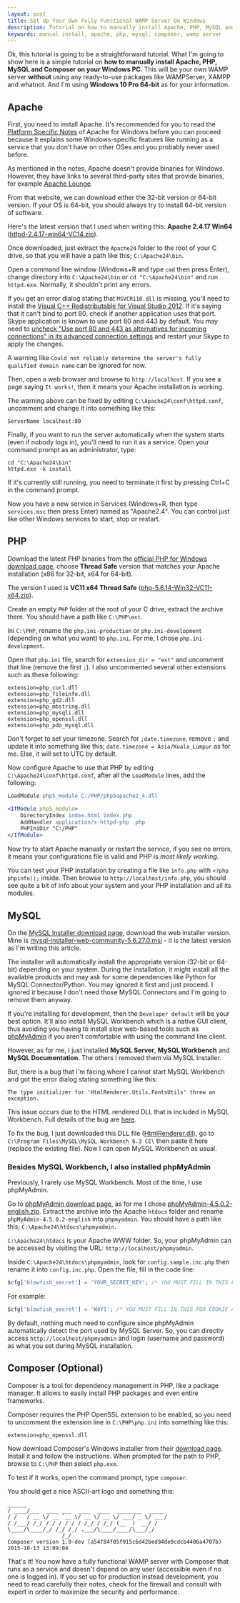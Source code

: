 ```yaml
---
layout: post
title: Set Up Your Own Fully Functional WAMP Server On Windows
description: Tutorial on how to manually install Apache, PHP, MySQL and Composer on Windows.
keywords: manual install, apache, php, mysql, composer, wamp server
---
```


Ok, this tutorial is going to be a straightforward tutorial. What I'm going to show here is a simple tutorial on **how to manually install Apache, PHP, MySQL and Composer on your Windows PC**. This will be your own WAMP server **without** using any ready-to-use packages like WAMPServer, XAMPP and whatnot. And I'm using **Windows 10 Pro 64-bit** as for your information.

## Apache

First, you need to install Apache. It's recommended for you to read the [Platform Specific Notes](http://httpd.apache.org/docs/current/platform/windows.html) of Apache for Windows before you can proceed because it explains some Windows-specific features like running as a service that you don't have on other OSes and you probably never used before.

As mentioned in the notes, Apache doesn't provide binaries for Windows. However, they have links to several third-party sites that provide binaries, for example [Apache Lounge](http://www.apachelounge.com/download/).

From that website, we can download either the 32-bit version or 64-bit version. If your OS is 64-bit, you should always try to install 64-bit version of software.

Here's the latest version that I used when writing this: **Apache 2.4.17 Win64** ([httpd-2.4.17-win64-VC14.zip](http://www.apachelounge.com/download/VC14/binaries/httpd-2.4.17-win64-VC14.zip)).

Once downloaded, just extract the `Apache24` folder to the root of your C drive, so that you will have a path like this; `C:\Apache24\bin`.

Open a command line window (Windows+R and type `cmd` then press Enter), change directory into `C:\Apache24\bin` or `cd "C:\Apache24\bin"` and run `httpd.exe`. Normally, it shouldn't print any errors.

If you get an error dialog stating that `MSVCR110.dll` is missing, you'll need to install the [Visual C++ Redistributable for Visual Studio 2012](http://www.microsoft.com/en-us/download/details.aspx?id=30679). If it's saying that it can't bind to port 80, check if another application uses that port. Skype application is known to use port 80 and 443 by default. You may need to [uncheck "Use port 80 and 443 as alternatives for incoming connections" in its advanced connection settings](http://i.stack.imgur.com/WKpiY.png) and restart your Skype to apply the changes.

A warning like `Could not reliably determine the server's fully qualified domain name` can be ignored for now.

Then, open a web browser and browse to `http://localhost`. If you see a page saying `It works!`, then it means your Apache installation is working.

The warning above can be fixed by editing `C:\Apache24\conf\httpd.conf`, uncomment and change it into something like this:

```
ServerName localhost:80
```

Finally, if you want to run the server automatically when the system starts (even if nobody logs in), you'll need to run it as a service. Open your command prompt as an administrator, type:

```
cd "C:\Apache24\bin"
httpd.exe -k install
```

If it's currently still running, you need to terminate it first by pressing Ctrl+C in the command prompt.

Now you have a new service in Services (Windows+R, then type `services.msc` then press Enter) named as "Apache2.4". You can control just like other Windows services to start, stop or restart.

## PHP

Download the latest PHP binaries from the [official PHP for Windows download page](http://windows.php.net/download/), choose **Thread Safe** version that matches your Apache installation (x86 for 32-bit, x64 for 64-bit).

The version I used is **VC11 x64 Thread Safe** ([php-5.6.14-Win32-VC11-x64.zip](http://windows.php.net/downloads/releases/php-5.6.14-Win32-VC11-x64.zip)).

Create an empty `PHP` folder at the root of your C drive, extract the archive there. You should have a path like `C:\PHP\ext`.

Ini `C:\PHP`, rename the `php.ini-production` or `php.ini-development` (depending on what you want) to `php.ini`. For me, I chose `php.ini-development`.

Open that `php.ini` file, search for `extension_dir = "ext"` and uncomment that line (remove the first `;`). I also uncommented several other extensions such as these following:

```
extension=php_curl.dll
extension=php_fileinfo.dll
extension=php_gd2.dll
extension=php_mbstring.dll
extension=php_mysqli.dll
extension=php_openssl.dll
extension=php_pdo_mysql.dll
```

Don't forget to set your timezone. Search for `;date.timezone`, remove `;` and update it into something like this; `date.timezone = Asia/Kuala_Lumpur` as for me. Else, it will set to UTC by default.

Now configure Apache to use that PHP by editing `C:\Apache24\conf\httpd.conf`, after all the `LoadModule` lines, add the following:

```apache
LoadModule php5_module C:/PHP/php5apache2_4.dll

<IfModule php5_module>
    DirectoryIndex index.html index.php
    AddHandler application/x-httpd-php .php
    PHPIniDir "C:/PHP"
</IfModule>
```

Now try to start Apache manually or restart the service, if you see no errors, it means your configurations file is valid and PHP is _most likely working_.

You can test your PHP installation by creating a file like `info.php` with `<?php phpinfo();` inside. Then browse to `http://localhost/info.php`, you should see quite a bit of info about your system and your PHP installation and all its modules.

## MySQL

On the [MySQL Installer download page](http://dev.mysql.com/downloads/installer/), download the web installer version. Mine is [mysql-installer-web-community-5.6.27.0.msi](http://dev.mysql.com/downloads/file.php?id=459309) - it is the latest version as I'm writing this article.

The installer will automatically install the appropriate version (32-bit or 64-bit) depending on your system. During the installation, it might install all the available products and may ask for some dependencies like Python for MySQL Connector/Python. You may ignored it first and just proceed. I ignored it because I don't need those MySQL Connectors and I'm going to remove them anyway.

If you're installing for development, then the `Developer default` will be your best option. It'll also install MySQL Workbench which is a native GUI client, thus avoiding you having to install slow web-based tools such as [phpMyAdmin](https://www.phpmyadmin.net/) if you aren't comfortable with using the command line client.

However, as for me, I just installed **MySQL Server**, **MySQL Workbench** and **MySQL Documentation**. The others I removed them via MySQL Installer.

But, there is a bug that I'm facing where I cannot start MySQL Workbench and got the error dialog stating something like this:

```
The type initializer for 'HtmlRenderer.Utils.FontsUtils' threw an exception.
```

This issue occurs due to the HTML rendered DLL that is included in MySQL Workbench. Full details of the bug are [here](https://bugs.mysql.com/bug.php?id=75673).

To fix the bug, I just downloaded this DLL file ([HtmlRenderer.dll](https://bugs.mysql.com/file.php?id=22868&bug_id=75673)), go to `C:\Program Files\MySQL\MySQL Workbench 6.3 CE\` then paste it here (replace the existing file). Now I can open MySQL Workbench as usual.

### Besides MySQL Workbench, I also installed phpMyAdmin

Previously, I rarely use MySQL Workbench. Most of the time, I use phpMyAdmin.

Go to [phpMyAdmin download page](https://www.phpmyadmin.net/downloads/), as for me I chose [phpMyAdmin-4.5.0.2-english.zip](https://files.phpmyadmin.net/phpMyAdmin/4.5.0.2/phpMyAdmin-4.5.0.2-english.zip). Extract the archive into the Apache `htdocs` folder and rename `phpMyAdmin-4.5.0.2-english` into `phpmyadmin`. You should have a path like this; `C:\Apache24\htdocs\phpmyadmin`.

`C:\Apache24\htdocs` is your Apache WWW folder. So, your phpMyAdmin can be accessed by visiting the URL: `http://localhost/phpmyadmin`.

Inside `C:\Apache24\htdocs\phpmyadmin`, look for `config.sample.inc.php` then rename it into `config.inc.php`. Open the file, fill in the code line:

```php
$cfg['blowfish_secret'] = 'YOUR_SECRET_KEY'; /* YOU MUST FILL IN THIS FOR COOKIE AUTH! */
```

For example:

```php
$cfg['blowfish_secret'] = 'W4Y1'; /* YOU MUST FILL IN THIS FOR COOKIE AUTH! */
```

By default, nothing much need to configure since phpMyAdmin automatically detect the port used by MySQL Server. So, you can directly access `http://localhost/phpmyadmin` and login (username and password) as what you set during MySQL installation.

## Composer (Optional)

Composer is a tool for dependency management in PHP, like a package manager. It allows to easily install PHP packages and even entire frameworks.

Composer requires the PHP OpenSSL extension to be enabled, so you need to uncomment the extension line in `C:\PHP\php.ini` into something like this:

```
extension=php_openssl.dll
```

Now download Composer's Windows installer from their [download page](https://getcomposer.org/download/). Install it and follow the instructions. When prompted for the path to PHP, browse to `C:\PHP` then select `php.exe`.

To test if it works, open the command prompt, type `composer`.

You should get a nice ASCII-art logo and something this:

```
______
/ ____/___  ____ ___  ____  ____  ________  _____
/ /   / __ \/ __ `__ \/ __ \/ __ \/ ___/ _ \/ ___/
/ /___/ /_/ / / / / / / /_/ / /_/ (__  )  __/ /
\____/\____/_/ /_/ /_/ .___/\____/____/\___/_/
                 /_/
Composer version 1.0-dev (a54f84f05f915c6d42bed94de0cdcb4406a4707b) 2015-10-13 13:09:04
```

That's it! You now have a fully functional WAMP server with Composer that runs as a service and doesn't depend on any user (accessible even if no one is logged in). If you set up for production instead development, you need to read carefully their notes, check for the firewall and consult with expert in order to maximize the security and performance.
